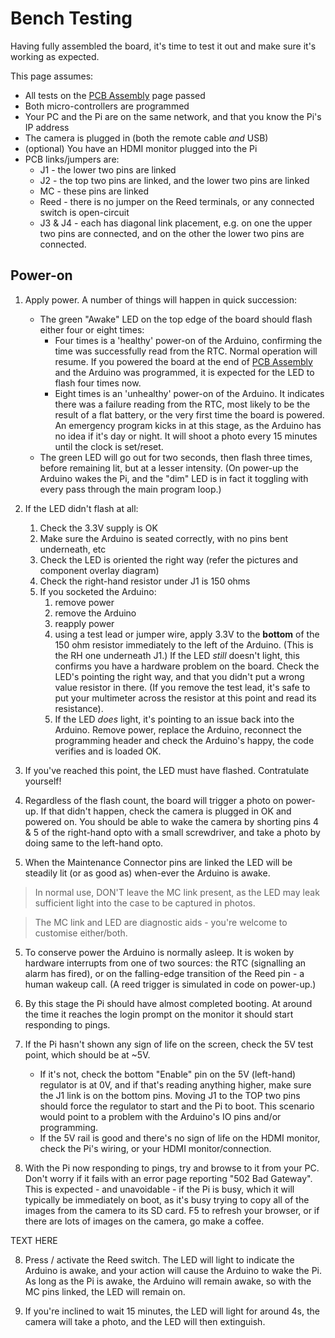 # Bench Testing

Having fully assembled the board, it's time to test it out and make sure it's working as expected.

This page assumes:
* All tests on the [PCB Assembly](docs\pcb-assembly.md) page passed
* Both micro-controllers are programmed
* Your PC and the Pi are on the same network, and that you know the Pi's IP address
* The camera is plugged in (both the remote cable _and_ USB)
* (optional) You have an HDMI monitor plugged into the Pi
* PCB links/jumpers are:
    * J1 - the lower two pins are linked
    * J2 - the top two pins are linked, and the lower two pins are linked
    * MC - these pins are linked
    * Reed - there is no jumper on the Reed terminals, or any connected switch is open-circuit
    * J3 & J4 - each has diagonal link placement, e.g. on one the upper two pins are connected, and on the other the lower two pins are connected.

## Power-on

1. Apply power. A number of things will happen in quick succession:

    * The green "Awake" LED on the top edge of the board should flash either four or eight times:
        * Four times is a 'healthy' power-on of the Arduino, confirming the time was successfully read from the RTC. Normal operation will resume. If you powered the board at the end of [PCB Assembly](docs\pcb-assembly.md) and the Arduino was programmed, it is expected for the LED to flash four times now.
        * Eight times is an 'unhealthy' power-on of the Arduino. It indicates there was a failure reading from the RTC, most likely to be the result of a flat battery, or the very first time the board is powered. An emergency program kicks in at this stage, as the Arduino has no idea if it's day or night. It will shoot a photo every 15 minutes until the clock is set/reset.
    * The green LED will go out for two seconds, then flash three times, before remaining lit, but at a lesser intensity. (On power-up the Arduino wakes the Pi, and the "dim" LED is in fact it toggling with every pass through the main program loop.)

2. If the LED didn't flash at all:
    1. Check the 3.3V supply is OK
    2. Make sure the Arduino is seated correctly, with no pins bent underneath, etc
    3. Check the LED is oriented the right way (refer the pictures and component overlay diagram)
    4. Check the right-hand resistor under J1 is 150 ohms
    5. If you socketed the Arduino:
         1. remove power
         2. remove the Arduino
         3. reapply power
         4. using a test lead or jumper wire, apply 3.3V to the **bottom** of the 150 ohm resistor immediately to the left of the Arduino. (This is the RH one underneath J1.) If the LED _still_ doesn't light, this confirms you have a hardware problem on the board. Check the LED's pointing the right way, and that you didn't put a wrong value resistor in there. (If you remove the test lead, it's safe to put your multimeter across the resistor at this point and read its resistance).
         5. If the LED _does_ light, it's pointing to an issue back into the Arduino. Remove power, replace the Arduino, reconnect the programming header and check the Arduino's happy, the code verifies and is loaded OK.

3. If you've reached this point, the LED must have flashed. Contratulate yourself!

4. Regardless of the flash count, the board will trigger a photo on power-up. If that didn't happen, check the camera is plugged in OK and powered on. You should be able to wake the camera by shorting pins 4 & 5 of the right-hand opto with a small screwdriver, and take a photo by doing same to the left-hand opto.
    
5. When the Maintenance Connector pins are linked the LED will be steadily lit (or as good as) when-ever the Arduino is awake.

> In normal use, DON'T leave the MC link present, as the LED may leak sufficient light into the case to be captured in photos.

> The MC link and LED are diagnostic aids - you're welcome to customise either/both.

5. To conserve power the Arduino is normally asleep. It is woken by hardware interrupts from one of two sources: the RTC (signalling an alarm has fired), or on the falling-edge transition of the Reed pin - a human wakeup call. (A reed trigger is simulated in code on power-up.)

6. By this stage the Pi should have almost completed booting. At around the time it reaches the login prompt on the monitor it should start responding to pings.

7. If the Pi hasn't shown any sign of life on the screen, check the 5V test point, which should be at ~5V.
    * If it's not, check the bottom "Enable" pin on the 5V (left-hand) regulator is at 0V, and if that's reading anything higher, make sure the J1 link is on the bottom pins. Moving J1 to the TOP two pins should force the regulator to start and the Pi to boot. This scenario would point to a problem with the Arduino's IO pins and/or programming.
    * If the 5V rail is good and there's no sign of life on the HDMI monitor, check the Pi's wiring, or your HDMI monitor/connection.

8. With the Pi now responding to pings, try and browse to it from your PC. Don't worry if it fails with an error page reporting "502 Bad Gateway". This is expected - and unavoidable - if the Pi is busy, which it will typically be immediately on boot, as it's busy trying to copy all of the images from the camera to its SD card. F5 to refresh your browser, or if there are lots of images on the camera, go make a coffee.

TEXT HERE

8. Press / activate the Reed switch. The LED will light to indicate the Arduino is awake, and your action will cause the Arduino to wake the Pi. As long as the Pi is awake, the Arduino will remain awake, so with the MC pins linked, the LED will remain on.

6. If you're inclined to wait 15 minutes, the LED will light for around 4s, the camera will take a photo, and the LED will then extinguish.

